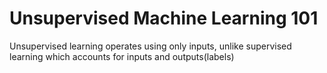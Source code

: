 # Unsupervised Machine Learning 101
Unsupervised learning operates using only inputs, unlike supervised learning which accounts for inputs and outputs(labels)